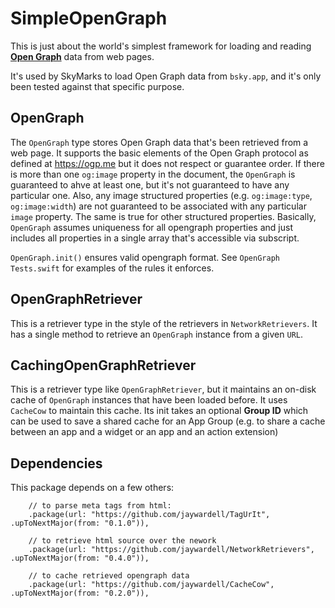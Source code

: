 # SimpleOpenGraph

This is just about the world's simplest framework for loading and reading [**Open Graph**](https://ogp.me) data from web pages.

It's used by SkyMarks to load Open Graph data from `bsky.app`, and it's only been tested against that specific purpose.

## OpenGraph

The `OpenGraph` type stores Open Graph data that's been retrieved from a web page. It supports the basic elements of the Open Graph protocol as defined at https://ogp.me but it does not respect or guarantee order. If there is more than one `og:image` property in the document, the `OpenGraph` is guaranteed to ahve at least one, but it's not guaranteed to have any particular one. Also, any image structured properties (e.g. `og:image:type`, `og:image:width`) are not guaranteed to be associated with any particular `image` property. The same is true for other structured properties. Basically, `OpenGraph` assumes uniqueness for all opengraph properties and just includes all properties in a single array that's accessible via subscript.

`OpenGraph.init()` ensures valid opengraph format. See `OpenGraph Tests.swift` for examples of the rules it enforces.

## OpenGraphRetriever

This is a retriever type in the style of the retrievers in `NetworkRetrievers`. It has a single method to retrieve an `OpenGraph` instance from a given `URL`.

## CachingOpenGraphRetriever

This is a retriever type like `OpenGraphRetriever`, but it maintains an on-disk cache of `OpenGraph` instances that have been loaded before. It uses `CacheCow` to maintain this cache. Its init takes an optional **Group ID** which can be used to save a shared cache for an App Group (e.g. to share a cache between an app and a widget or an app and an action extension) 

## Dependencies

This package depends on a few others:

        // to parse meta tags from html:
        .package(url: "https://github.com/jaywardell/TagUrIt", .upToNextMajor(from: "0.1.0")),
        
        // to retrieve html source over the nework
        .package(url: "https://github.com/jaywardell/NetworkRetrievers", .upToNextMajor(from: "0.4.0")),
        
        // to cache retrieved opengraph data
        .package(url: "https://github.com/jaywardell/CacheCow", .upToNextMajor(from: "0.2.0")),


